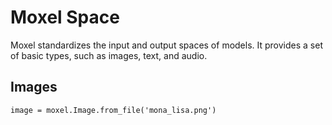 # Moxel Space
                        
Moxel standardizes the input and output spaces of models. It provides a set of basic types, such as images, text, and audio. 

## Images

```
image = moxel.Image.from_file('mona_lisa.png')
```